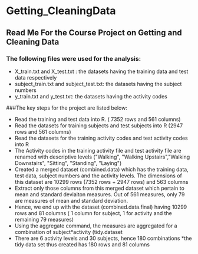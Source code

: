 Getting_CleaningData
====================

## Read Me For the Course Project on Getting and Cleaning Data

### The following files were used for the analysis:
* X_train.txt and X_test.txt : the datasets having the training data and test data respectively
* subject_train.txt and subject_test.txt: the datasets having the subject numbers
* y_train.txt and y_test.txt: the datasets having the activity codes

###The key steps for the project are listed below:
* Read the training and test data into R. ( 7352 rows and 561 columns)
* Read the datasets for training subjects and test subjects into R (2947 rows and 561 columns)
* Read the datasets for the training activity codes and test activity codes into R 
* The Activity codes in the training activity file and test activity file are renamed with descriptive levels ("Walking", 
"Walking Upstairs","Walking Downstairs", "Sitting", "Standing", "Laying")
* Created  a merged dataset (combined.data) which has the training data, test data, subject numbers and the activity levels. The
dimensions of this dataset are 10299 rows (7352 rows + 2947 rows) and 563 columns
* Extract only those columns from this merged dataset which pertain to mean and standard deviaiton measures. Out of 561 measures,
only 79 are measures of mean and standard deviation.
* Hence, we end up with the dataset (combined.data.final) having 10299 rows and 81 columns ( 1 column for subject, 1 for activity
and the remaining 79 measures)
* Using the aggregate command, the measures are aggregated for a combination of subject*activity (tidy.dataset
* There are 6 activity levels and 30 subjects, hence 180 combinations
*the tidy data set thus created has 180 rows and 81 columns


